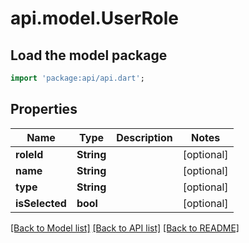# api.model.UserRole

## Load the model package
```dart
import 'package:api/api.dart';
```

## Properties
Name | Type | Description | Notes
------------ | ------------- | ------------- | -------------
**roleId** | **String** |  | [optional] 
**name** | **String** |  | [optional] 
**type** | **String** |  | [optional] 
**isSelected** | **bool** |  | [optional] 

[[Back to Model list]](../README.md#documentation-for-models) [[Back to API list]](../README.md#documentation-for-api-endpoints) [[Back to README]](../README.md)


